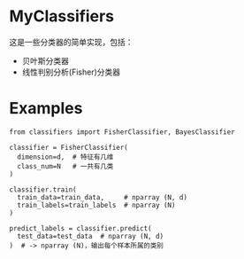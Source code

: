 # MyClassifiers
这是一些分类器的简单实现，包括：
- 贝叶斯分类器
- 线性判别分析(Fisher)分类器


# Examples
```
from classifiers import FisherClassifier, BayesClassifier

classifier = FisherClassifier(
  dimension=d,  # 特征有几维
  class_num=N   # 一共有几类
)

classifier.train(
  train_data=train_data,     # nparray (N, d)
  train_labels=train_labels  # nparray (N)
)

predict_labels = classifier.predict(
  test_data=test_data  # nparray (N, d)
)  # -> nparray (N)，输出每个样本所属的类别
```
